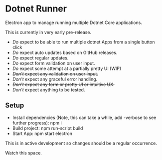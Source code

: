 # Dotnet Runner

Electron app to manage running multiple Dotnet Core applications.

This is currently in very early pre-release.

* *Do* expect to be able to run multiple dotnet Apps from a single button click
* *Do* expect auto updates based on GitHub releases.
* *Do* expect regular updates.
* *Do* expect form validation on user input.
* *Do* expect some attempt at a partially pretty UI (WIP)
* ~~*Don't* expect any validation on user input.~~
* *Don't* expect any graceful error handling.
* ~~*Don't* expect any form or pretty UI or intuitive UX.~~
* *Don't* expect anything to be tested.

## Setup

* Install dependencies (Note, this can take a while, add -verbose to see further progress): npm i
* Build project: npm run-script build
* Start App: npm start electron

This is in active development so changes should be a regular occurrence.

Watch this space.
